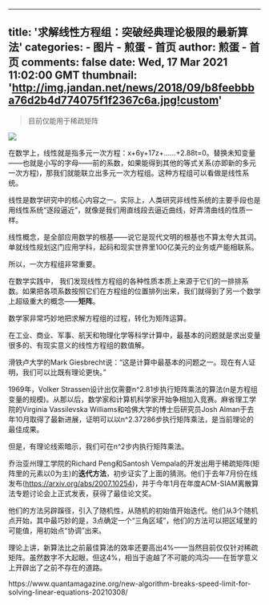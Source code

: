 
---
title: '求解线性方程组：突破经典理论极限的最新算法'
categories: 
    - 图片
    - 煎蛋 - 首页
author: 煎蛋 - 首页
comments: false
date: Wed, 17 Mar 2021 11:02:00 GMT
thumbnail: 'http://img.jandan.net/news/2018/09/b8feebbba76d2b4d774075f1f2367c6a.jpg!custom'
---

<div>   
<blockquote><p>目前仅能用于稀疏矩阵</p></blockquote><img src="http://img.jandan.net/news/2018/09/b8feebbba76d2b4d774075f1f2367c6a.jpg!custom" referrerpolicy="no-referrer"><p>在数学上，线性就是指多元一次方程：x+6y+17z+……+2.88t=0。替换未知变量——也就是小写的字母——前的系数，如果能得到其他的等式关系(亦即新的多元一次方程)，那我们就能联立出多元一次方程组。这种方程组可以看做是线性系统。</p>
<p>线性是数学研究中的核心内容之一。实际上，人类研究非线性系统的主要手段也是用线性系统“逐段逼近”，就像是我们用直线段去逼近曲线，好弄清曲线的性质一样。</p>
<p>线性概念，是全部应用数学的根基——说它是现代文明的根基也不算太夸大其词。单就线性规划这门应用学科，起码和现实世界里100亿美元的业务或产能相联系。</p>
<p>所以，一次方程组非常重要。</p>
<p>在数学实践中， 我们发现线性方程组的各种性质本质上来源于它们的一排排系数。如果把各项系数按照它们在方程组的位置排列出来，我们就得到了另一个数学上超级重大的概念——<strong>矩阵</strong>。</p>
<p>数学家非常巧妙地把求解方程组的过程，转化为矩阵运算。</p>
<p>在工业、商业、军事、航天和物理化学等科学计算中，最基本的问题就是求出变量很多的、有现实意义的线性方程组的数值解。</p>
<p>滑铁卢大学的Mark Giesbrecht说：“这是计算中最基本的问题之一。现在有人证明，我们可以比既有理论更快。”</p>
<p>1969年，Volker Strassen设计出仅需要n^2.81步执行矩阵乘法的算法(n是方程组变量的规模)。从那以后，数学家和计算机科学家开始争相加入竞赛。麻省理工学院的Virginia Vassilevska Williams和哈佛大学的博士后研究员Josh Alman于去年10月取得了最新进展，证明可以以n^2.37286步执行矩阵乘法，是当前理论的最佳成果。</p>
<p>但是，有理论线索暗示，我们可在n^2步内执行矩阵乘法。</p>
<p>乔治亚州理工学院的Richard Peng和Santosh Vempala的开发出用于稀疏矩阵(矩阵里的元素以0为主)的<strong>迭代方法</strong>，初步证实了上面的猜测。他们于去年7月份在线发布(<a href="https://arxiv.org/abs/2007.10254">https://arxiv.org/abs/2007.10254</a>)，并于今年1月在年度ACM-SIAM离散算法专题讨论会上正式发表，获得了最佳论文奖。</p>
<p>他们的方法另辟蹊径，引入了随机性，从随机的初始值开始迭代。他们从3个随机点开始，其中最巧妙的是，3点确定一个“三角区域”，他们的方法可以把区域里的可能值，用初始点“协调”出来。</p>
<p>理论上讲，新算法比之前最佳算法的效率还要高出4%——当然目前仅仅针对稀疏矩阵。虽然数字不大起眼，但这4%，相当于逾越了不可能的鸿沟——在哲学意义上开辟出了之前不存在的道路。</p>
<p>https://www.quantamagazine.org/new-algorithm-breaks-speed-limit-for-solving-linear-equations-20210308/</p>  
</div>
            